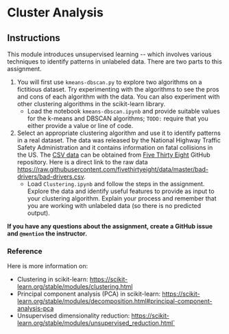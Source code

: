 # Cluster Analysis

## Instructions
This module introduces unsupervised learning -- which involves various techniques to identify patterns in unlabeled data. There are two parts to this assignment.
1. You will first use `kmeans-dbscan.py` to explore two algorithms on a fictitious dataset. Try experimenting with the algorithms to see the pros and cons of each algorithm with the data. You can also experiment with other clustering algorithms in the scikit-learn library.
   - Load the notebook `kmeans-dbscan.ipynb` and provide suitable values for the k-means and DBSCAN algorithms; `TODO:` require that you either provide a value or line of code.
2. Select an appropriate clustering algorithm and use it to identify patterns in a real dataset. The data was released by the National Highway Traffic Safety Administration and it contains information on fatal collisions in the US. The [CSV data](https://github.com/fivethirtyeight/data/blob/master/bad-drivers/bad-drivers.csv) can be obtained from [Five Thirty Eight](https://github.com/fivethirtyeight/data/tree/master/bad-drivers) GitHub repository. Here is a direct link to the raw data https://raw.githubusercontent.com/fivethirtyeight/data/master/bad-drivers/bad-drivers.csv. 
   - Load `Clustering.ipynb` and follow the steps in the assignment. Explore the data and identify useful features to provide as input to your clustering algorithm. Explain your process and remember that you are working with unlabeled data (so there is no predicted output).

**If you have any questions about the assignment, create a GitHub issue and `@mention` the instructor.**

### Reference
Here is more information on:
- Clustering in scikit-learn: https://scikit-learn.org/stable/modules/clustering.html
- Principal component analysis (PCA) in scikit-learn: https://scikit-learn.org/stable/modules/decomposition.html#principal-component-analysis-pca
- Unsupervised dimensionality reduction: https://scikit-learn.org/stable/modules/unsupervised_reduction.html`
